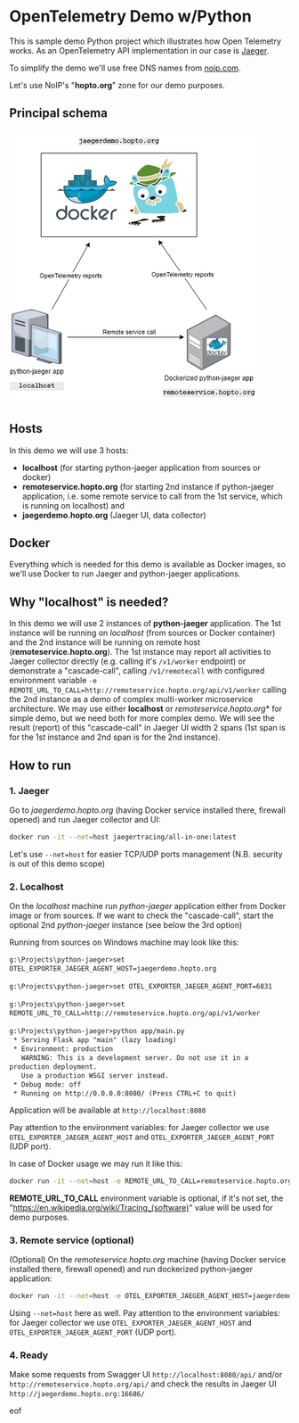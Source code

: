 # OpenTelemetry Demo w/Python

This is sample demo Python project which illustrates how Open Telemetry works.
As an OpenTelemetry API implementation in our case is [Jaeger](https://www.jaegertracing.io/).

                                 
To simplify the demo we'll use free DNS names from [noip.com](https://www.noip.com/).

Let's use NoIP's "**hopto.org**" zone for our demo purposes.

## Principal schema

![](python-jaeger.png)


## Hosts
In this demo we will use 3 hosts:
- **localhost** (for starting python-jaeger application from sources or docker)
- **remoteservice.hopto.org** (for starting 2nd instance if python-jaeger application, i.e. some remote service to call from the 1st service, which is running on localhost) and
- **jaegerdemo.hopto.org** (Jaeger UI, data collector)

## Docker

Everything which is needed for this demo is available as Docker images, so we'll use Docker to run Jaeger and python-jaeger applications.


## Why "localhost" is needed?

In this demo we will use 2 instances of **python-jaeger** application. 
The 1st instance will be running on _localhost_ (from sources or Docker container) and the 2nd instance will be running on remote host (**remoteservice.hopto.org**). The 1st instance may report all activities to Jaeger collector directly (e.g. calling it's `/v1/worker` endpoint) or demonstrate a "cascade-call", calling `/v1/remotecall` with configured environment variable `-e REMOTE_URL_TO_CALL=http://remoteservice.hopto.org/api/v1/worker` calling the 2nd instance as a demo of complex multi-worker microservice architecture.
We may use either **localhost** or *remoteservice.hopto.org** for simple demo, but we need both for more complex demo.
We will see the result (report) of this "cascade-call" in Jaeger UI width 2 spans (1st span is for the 1st instance and 2nd span is for the 2nd instance). 

## How to run
              
### 1. Jaeger 
Go to _jaegerdemo.hopto.org_ (having Docker service installed there, firewall opened) and run Jaeger collector and UI:
```bash
docker run -it --net=host jaegertracing/all-in-one:latest
```
Let's use `--net=host` for easier TCP/UDP ports management (N.B. security is out of this demo scope) 
                         

### 2. Localhost
On the _localhost_ machine run _python-jaeger_ application either from Docker image or from sources. If we want to check the "cascade-call", start the optional 2nd _python-jaeger_ instance (see below the 3rd option)

Running from sources on Windows machine may look like this:
```
g:\Projects\python-jaeger>set OTEL_EXPORTER_JAEGER_AGENT_HOST=jaegerdemo.hopto.org

g:\Projects\python-jaeger>set OTEL_EXPORTER_JAEGER_AGENT_PORT=6831

g:\Projects\python-jaeger>set REMOTE_URL_TO_CALL=http://remoteservice.hopto.org/api/v1/worker

g:\Projects\python-jaeger>python app/main.py
 * Serving Flask app "main" (lazy loading)
 * Environment: production
   WARNING: This is a development server. Do not use it in a production deployment.
   Use a production WSGI server instead.
 * Debug mode: off
 * Running on http://0.0.0.0:8080/ (Press CTRL+C to quit)
```
Application will be available at `http://localhost:8080`

Pay attention to the environment variables: for Jaeger collector we use `OTEL_EXPORTER_JAEGER_AGENT_HOST` and `OTEL_EXPORTER_JAEGER_AGENT_PORT` (UDP port).

In case of Docker usage we may run it like this:
```bash
docker run -it --net=host -e REMOTE_URL_TO_CALL=remoteservice.hopto.org -e OTEL_EXPORTER_JAEGER_AGENT_HOST=jaegerdemo.hopto.org -e OTEL_EXPORTER_JAEGER_AGENT_PORT=6831 dimedrol/python-jaeger
```

**REMOTE_URL_TO_CALL** environment variable is optional, if it's not set, the "https://en.wikipedia.org/wiki/Tracing_(software)" value will be used for demo purposes.



### 3. Remote service (optional)
(Optional) On the _remoteservice.hopto.org_ machine (having Docker service installed there, firewall opened) and run dockerized python-jaeger application: 
```bash
docker run -it --net=host -e OTEL_EXPORTER_JAEGER_AGENT_HOST=jaegerdemo.hopto.org -e OTEL_EXPORTER_JAEGER_AGENT_PORT=6831 dimedrol/python-jaeger
```
Using `--net=host` here as well. 
Pay attention to the environment variables: for Jaeger collector we use `OTEL_EXPORTER_JAEGER_AGENT_HOST` and `OTEL_EXPORTER_JAEGER_AGENT_PORT` (UDP port).



### 4. Ready
Make some requests from Swagger UI `http://localhost:8080/api/` and/or `http://remoteservice.hopto.org/api/` and check the results in Jaeger UI `http://jaegerdemo.hopto.org:16686/`

eof